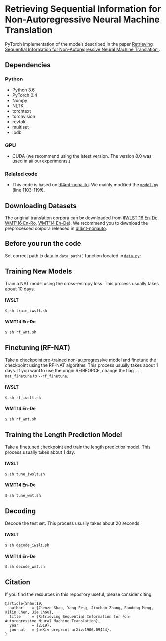 Retrieving Sequential Information for Non-Autoregressive Neural Machine Translation
==================================
PyTorch implementation of the models described in the paper [Retrieving Sequential Information for Non-Autoregressive Neural Machine Translation
](https://arxiv.org/abs/1906.09444 "Retrieving Sequential Information for Non-Autoregressive Neural Machine Translation").

Dependencies
------------------
### Python
* Python 3.6
* PyTorch 0.4
* Numpy
* NLTK
* torchtext
* torchvision
* revtok
* multiset
* ipdb

### GPU
* CUDA (we recommend using the latest version. The version 8.0 was used in all our experiments.)

### Related code
* This code is based on [dl4mt-nonauto](https://github.com/nyu-dl/dl4mt-nonauto "dl4mt-nonauto"). We mainly modified the [`model.py`](https://github.com/ictnlp/RSI-NAT/blob/master/model.py "model.py") (line 1103-1199).

Downloading Datasets
------------------
The original translation corpora can be downloaded from ([IWLST'16 En-De](https://wit3.fbk.eu/), [WMT'16 En-Ro](http://www.statmt.org/wmt16/translation-task.html), [WMT'14 En-De](http://www.statmt.org/wmt14/translation-task.html)). We recommend you to download the preprocessed corpora released in [dl4mt-nonauto](https://github.com/nyu-dl/dl4mt-nonauto/tree/multigpu "dl4mt-nonauto").

Before you run the code
------------------
Set correct path to data in `data_path()` function located in [`data.py`](https://github.com/ictnlp/RSI-NAT/blob/master/data.py):

Training New Models
------------------
Train a NAT model using the cross-entropy loss. This process usually takes about 10 days.
#### IWSLT
```bash
$ sh train_iwslt.sh
```

#### WMT14 En-De
```bash
$ sh rf_wmt.sh
```
Finetuning (RF-NAT)
------------------
Take a checkpoint pre-trained non-autoregressive model and finetune the checkpoint using the RF-NAT algorithm. This process usually takes about 1 days.
If you want to use the origin REINFORCE, change the flag `--nat_finetune` to `--rf_finetune`.
#### IWSLT
```bash
$ sh rf_iwslt.sh
```

#### WMT14 En-De
```bash
$ sh rf_wmt.sh
```
Training the Length Prediction Model
------------------
Take a finetuned checkpoint and train the length prediction model. This process usually takes about 1 day.
#### IWSLT
```bash
$ sh tune_iwslt.sh
```

#### WMT14 En-De
```bash
$ sh tune_wmt.sh
```
Decoding
------------------
Decode the test set. This process usually takes about 20 seconds.
#### IWSLT
```bash
$ sh decode_iwslt.sh
```

#### WMT14 En-De
```bash
$ sh decode_wmt.sh
```
Citation
------------------
If you find the resources in this repository useful, please consider citing:
```
@article{Shao:19,
  author    = {Chenze Shao, Yang Feng, Jinchao Zhang, Fandong Meng, Xilin Chen, Jie Zhou},
  title     = {Retrieving Sequential Information for Non-Autoregressive Neural Machine Translation},
  year      = {2019},
  journal   = {arXiv preprint arXiv:1906.09444},
}
```
